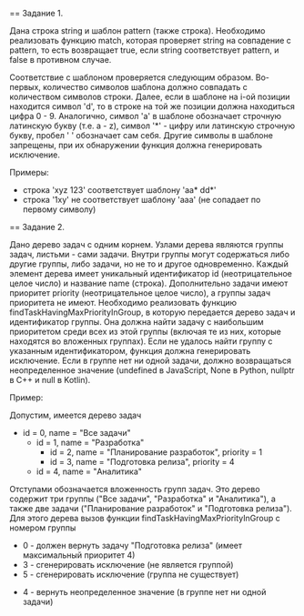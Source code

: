== Задание 1.

Дана строка string и шаблон pattern (также строка). Необходимо реализовать функцию match, которая
проверяет string на совпадение с pattern, то есть возвращает true, если string соответствует pattern,
и false в противном случае.

Соответствие с шаблоном проверяется следующим образом. Во-первых, количество символов шаблона должно 
совпадать с количеством символов строки. Далее, если в шаблоне на i-ой позиции находится символ 'd', 
то в строке на той же позиции должна находиться цифра 0 - 9. Аналогично, символ 'a' в шаблоне 
обозначает строчную латинскую букву (т.е. a - z), символ '*' - цифру или латинскую строчную букву, 
пробел ' ' обозначает сам себя. Другие символы в шаблоне запрещены, при их обнаружении функция должна 
генерировать исключение.

Примеры:

- строка 'xyz 123' соответствует шаблону 'aa* dd*'
- строка '1xy' не соответствует шаблону 'aaa' (не сопадает по первому символу)


== Задание 2.

Дано дерево задач с одним корнем. Узлами дерева являются группы задач, листьми - сами задачи. Внутри
группы могут содержаться либо другие группы, либо задачи, но не то и другое одновременно. Каждый элемент
дерева имеет уникальный идентификатор id (неотрицательное целое число) и название name (строка).
Дополнительно задачи имеют приоритет priority (неотрицательное целое число), а группы задач приоритета
не имеют. Необходимо реализовать функцию findTaskHavingMaxPriorityInGroup, в которую передается дерево
задач и идентификатор группы. Она должна найти задачу с наибольшим приоритетом среди всех из этой
группы (включая те из них, которые находятся во вложенных группах). Если не удалось найти группу с
указанным идентификатором, функция должна генерировать исключение. Если в группе нет ни одной задачи,
должно возвращаться неопределенное значение (undefined в JavaScript, None в Python, nullptr в C++ и null в
Kotlin).

Пример:

Допустим, имеется дерево задач

* id = 0, name = "Все задачи"
   * id = 1, name = "Разработка"
      * id = 2, name = "Планирование разработок", priority = 1
      * id = 3, name = "Подготовка релиза", priority = 4
   * id = 4, name = "Аналитика"

Отступами обозначается вложенность групп задач. Это дерево содержит три группы ("Все задачи", "Разработка"
и "Аналитика"), а также две задачи ("Планирование разработок" и "Подготовка релиза"). Для этого дерева
вызов функции findTaskHavingMaxPriorityInGroup c номером группы

* 0 - должен вернуть задачу "Подготовка релиза" (имеет максимальный приоритет 4)
* 3 - сгенерировать исключение (не является группой)
* 5 - сгенерировать исключение (группа не существует)
- 4 - вернуть неопределенное значение (в группе нет ни одной задачи)